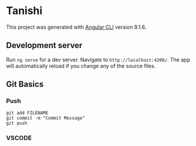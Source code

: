 # Tanishi

This project was generated with [Angular CLI](https://github.com/angular/angular-cli) version 9.1.6.

## Development server

Run `ng serve` for a dev server. Navigate to `http://localhost:4200/`. The app will automatically reload if you change any of the source files.

## Git Basics

### Push

```
git add FILENAME
git commit -m "Commit Message"
git push
```

### VSCODE
